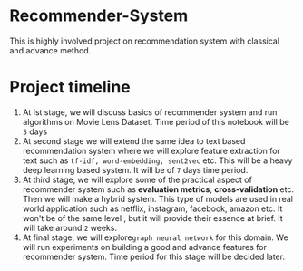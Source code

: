 # Recommender-System
This is highly involved project on recommendation system with classical and advance method. 


# Project timeline

1.   At Ist stage, we will discuss basics of recommender system and run algorithms on Movie Lens Dataset. Time period of this notebook will be `5` days
2.   At second stage we will extend the same idea to text based recommendation system where we will explore feature extraction for text such as `tf-idf, word-embedding, sent2vec` etc. This will be a heavy deep learning based system. It will be of `7` days time period.
3.   At third stage, we will explore some of the practical aspect of recommender system such as **evaluation metrics**, **cross-validation** etc. Then we will make a hybrid system. This type of models are used in real world application such as netflix, instagram, facebook, amazon etc. It won't be of the same level , but it will provide their essence at brief. It will take around `2` weeks.
4.   At final stage, we will explore`graph neural network` for this domain. We will run experiments on building a good and advance features for recommender system. Time period for this stage will be decided later.

